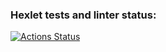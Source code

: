 ### Hexlet tests and linter status:
[![Actions Status](https://github.com/shade3317/java-project-71/actions/workflows/hexlet-check.yml/badge.svg)](https://github.com/shade3317/java-project-71/actions)